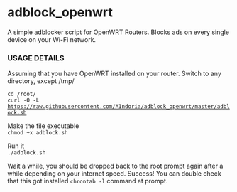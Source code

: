 # adblock_openwrt
A simple adblocker script for OpenWRT Routers. Blocks ads on every single device on your Wi-Fi network.

<H3>USAGE DETAILS</H3>

Assuming that you have OpenWRT installed on your router. Switch to any directory, except /tmp/

  <code>cd /root/</code><br>
  <code>curl -O -L https://raw.githubusercontent.com/AIndoria/adblock_openwrt/master/adblock.sh</code>
  
Make the file executable<br>
  <code>chmod +x adblock.sh</code>
  
Run it<br>
  <code>./adblock.sh</code>

Wait a while, you should be dropped back to the root prompt again after a while depending on your internet speed. Success! You can double check that this got installed <code>chrontab -l</code> command at prompt.
